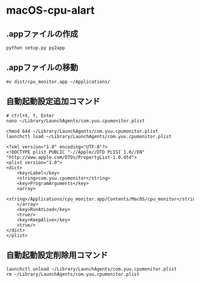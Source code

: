 # macOS-cpu-alart

## .appファイルの作成
```
python setup.py py2app
```

## .appファイルの移動
```
mv dist/cpu_monitor.app ~/Applications/
```

## 自動起動設定追加コマンド
```
# ctrl+X, Y, Enter
nano ~/Library/LaunchAgents/com.yuu.cpumonitor.plist

chmod 644 ~/Library/LaunchAgents/com.yuu.cpumonitor.plist
launchctl load ~/Library/LaunchAgents/com.yuu.cpumonitor.plist
```

```com.yuu.cpumonitor.plist
<?xml version="1.0" encoding="UTF-8"?>
<!DOCTYPE plist PUBLIC "-//Apple//DTD PLIST 1.0//EN" "http://www.apple.com/DTDs/PropertyList-1.0.dtd">
<plist version="1.0">
<dict>
    <key>Label</key>
    <string>com.yuu.cpumonitor</string>
    <key>ProgramArguments</key>
    <array>
        <string>/Applications/cpu_monitor.app/Contents/MacOS/cpu_monitor</string>
    </array>
    <key>RunAtLoad</key>
    <true/>
    <key>KeepAlive</key>
    <true/>
</dict>
</plist>
```

## 自動起動設定削除用コマンド
```
launchctl unload ~/Library/LaunchAgents/com.yuu.cpumonitor.plist
rm ~/Library/LaunchAgents/com.yuu.cpumonitor.plist
```
